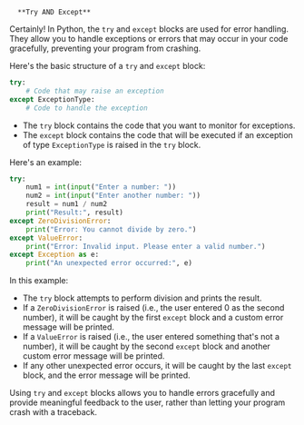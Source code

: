       **Try AND Except**


Certainly! In Python, the `try` and `except` blocks are used for error handling. They allow you to handle exceptions or errors that may occur in your code gracefully, preventing your program from crashing.

Here's the basic structure of a `try` and `except` block:

```python
try:
    # Code that may raise an exception
except ExceptionType:
    # Code to handle the exception
```

- The `try` block contains the code that you want to monitor for exceptions.
- The `except` block contains the code that will be executed if an exception of type `ExceptionType` is raised in the `try` block.

Here's an example:

```python
try:
    num1 = int(input("Enter a number: "))
    num2 = int(input("Enter another number: "))
    result = num1 / num2
    print("Result:", result)
except ZeroDivisionError:
    print("Error: You cannot divide by zero.")
except ValueError:
    print("Error: Invalid input. Please enter a valid number.")
except Exception as e:
    print("An unexpected error occurred:", e)
```

In this example:
- The `try` block attempts to perform division and prints the result.
- If a `ZeroDivisionError` is raised (i.e., the user entered 0 as the second number), it will be caught by the first `except` block and a custom error message will be printed.
- If a `ValueError` is raised (i.e., the user entered something that's not a number), it will be caught by the second `except` block and another custom error message will be printed.
- If any other unexpected error occurs, it will be caught by the last `except` block, and the error message will be printed.

Using `try` and `except` blocks allows you to handle errors gracefully and provide meaningful feedback to the user, rather than letting your program crash with a traceback.
